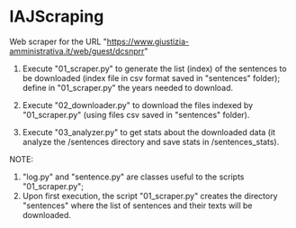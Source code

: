 # IAJScraping
Web scraper for the URL "https://www.giustizia-amministrativa.it/web/guest/dcsnprr"

1) Execute "01_scraper.py" to generate the list (index) of the sentences to be downloaded (index file in csv format saved in "sentences" folder); define in "01_scraper.py" the years needed to download.

2) Execute "02_downloader.py" to download the files indexed by "01_scraper.py" (using files csv saved in "sentences" folder).

3) Execute "03_analyzer.py" to get stats about the downloaded data (it analyze the /sentences directory and save stats in /sentences_stats).

NOTE: 
1) "log.py" and "sentence.py" are classes useful to the scripts "01_scraper.py";
2) Upon first execution, the script "01_scraper.py" creates the directory "sentences" where the list of sentences and their texts will be downloaded.
